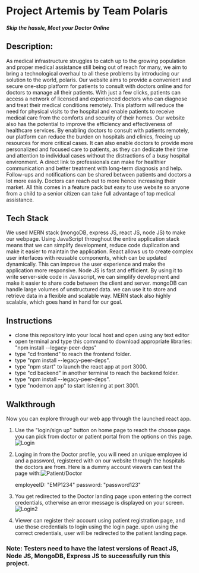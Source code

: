 # Project Artemis by Team Polaris
##### *Skip the hassle, Meet your Doctor Online*

## Description:

As medical infrastructure struggles to catch up to the growing population and proper medical assistance still being out of reach for many, we aim to bring a technological overhaul to all these problems by introducing our solution to the world, polaris. Our website aims to provide a convenient and secure one-stop platform for patients to consult with doctors online and for doctors to manage all their patients. With just a few clicks, patients can access a network of licensed and experienced doctors who can diagnose and treat their medical conditions remotely. This platform will reduce the need for physical visits to the hospital and enable patients to receive medical care from the comforts and security of their homes. Our website also has the potential to improve the efficiency and effectiveness of healthcare services. By enabling doctors to consult with patients remotely, our platform can reduce the burden on hospitals and clinics, freeing up resources for more critical cases. It can also enable doctors to provide more personalized and focused care to patients, as they can dedicate their time and attention to individual cases without the distractions of a busy hospital environment. A direct link to professionals can make for healthier communication and better treatment with long-term diagnosis and help. Follow-ups and notifications can be shared between patients and doctors a lot more easily. Doctors can reach out to more  hence increasing their market. All this comes in a feature pack but easy to use website so anyone from a child to a senior citizen can take full advantage of top medical assistance.

## Tech Stack

We used MERN stack (mongoDB, express JS, react JS, node JS) to make our webpage. Using JavaScript throughout the entire application stack means that we can simplify development, reduce code duplication and make it easier to maintain the application. React allows us to create complex user interfaces with reusable components, which can be updated dynamically. This can improve the user experience and make the application more responsive. Node JS is fast and efficient. By using it to write server-side code in Javascript, we can simplify development and make it easier to share code between the client and server. mongoDB can handle large volumes of unstructured data. we can use it to store and retrieve data in a flexible and scalable way. MERN stack also highly scalable, which goes hand in hand for our goal.

## Instructions
- clone this repository into your local host and open using any text editor
- open terminal and type this command to download appropriate libraries: "npm install --legacy-peer-deps"
- type "cd frontend" to reach the frontend folder.
- type "npm install --legacy-peer-deps".
- type "npm start" to launch the react app at port 3000.
- type "cd backend" in another terminal to reach the backend folder.
- type "npm install --legacy-peer-deps".
- type "nodemon app" to start listening at port 3001.

## Walkthrough
Now you can explore through our web app through the launched react app.

1. Use the "login/sign up" button on home page to reach the choose page. you can pick from doctor or patient portal from the options on this page.
![Login](https://i.imgur.com/d5NNKdP.png)

2. Loging in from the Doctor profile, you will need an unique employee id and a password, registered with on our website through the hospitals the doctors are from. Here is a dummy account viewers can test the page with:![Patient/Doctor](https://i.imgur.com/1Nn3X1d.png)

    employeeID: "EMP1234"
    password: "password123"

3. You get redirected to the Doctor landing page upon entering the correct credentials, otherwise an error message is displayed on your screen. ![Login2](https://i.imgur.com/1Nn3X1d.png)

4.  Viewer can register their account using patient registration page, and use those credentials to login using the login page. upon using the correct credentials, user will be redirected to the patient landing page.

### Note: Testers need to have the latest versions of React JS, Node JS, MongoDB, Express JS to successfully run this project.


